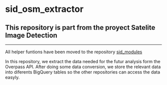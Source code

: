 # sid_osm_extractor

## This repository is part from the proyect Satelite Image Detection
-------------

All helper funtions have been moved to the repository [sid_modules](https://github.com/OANInternational/sid_modules)

In this repository, we extract the data needed for the futur analysis form the Overpass API. After doing some data conversion, we store the relevant data into diferents BigQuery tables so the other repositories can access the data easyly.
